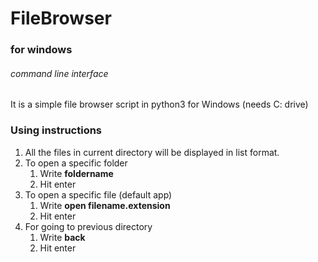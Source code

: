 # FileBrowser
### for windows
###### command line interface


It is a simple file browser script in python3 for Windows (needs C: drive)

### Using instructions

1. All the files in current directory will be displayed in list format.
2. To open a specific folder
	1. Write **foldername**
	2. Hit enter
3. To open a specific file (default app)
	1. Write **open filename.extension**
	2. Hit enter
4. For going to previous directory
	1. Write **back**
	2. Hit enter